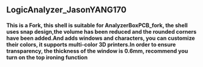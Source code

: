 ## LogicAnalyzer_JasonYANG170
#### This is a Fork, this shell is suitable for AnalyzerBoxPCB_fork, the shell uses snap design,the volume has been reduced and the rounded corners have been added.And adds windows and characters, you can customize their colors, it supports multi-color 3D printers.In order to ensure transparency, the thickness of the window is 0.6mm, recommend you turn on the top ironing function